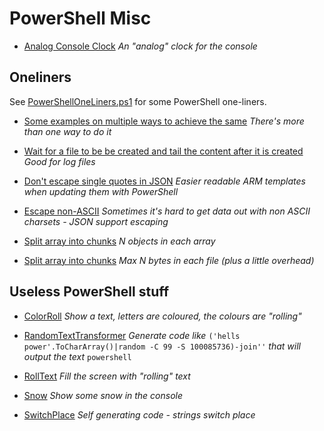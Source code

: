 # PowerShell Misc

* [Analog Console Clock](AnalogConsoleClock.ps1) *An "analog" clock for the console*


## Oneliners

See [PowerShellOneLiners.ps1](PowerShellOneLiners.ps1) for some PowerShell one-liners.

* [Some examples on multiple ways to achieve the same](PowerShellOneLiners.ps1#L9) *There's more than one way to do it*

* [Wait for a file to be be created and tail the content after it is created](PowerShellOneLiners.ps1#L52) *Good for log files*

* [Don't escape single quotes in JSON](PowerShellOneLiners.ps1#L75) *Easier readable ARM templates when updating them with PowerShell*

* [Escape non-ASCII](PowerShellOneLiners.ps1#L93) *Sometimes it's hard to get data out with non ASCII charsets - JSON support escaping*

* [Split array into chunks](PowerShellOneLiners.ps1#L124) *N objects in each array*

* [Split array into chunks](PowerShellOneLiners.ps1#L149) *Max N bytes in each file (plus a little overhead)*


## Useless PowerShell stuff

* [ColorRoll](useless/ColorRoll.ps1) *Show a text, letters are coloured, the colours are "rolling"*

* [RandomTextTransformer](useless/RandomTextTransformer.ps1) *Generate code like* `('hells power'.ToCharArray()|random -C 99 -S 100085736)-join''` *that will output the text* `powershell`

* [RollText](useless/RollText.ps1) *Fill the screen with "rolling" text*

* [Snow](useless/Snow.ps1) *Show some snow in the console*

* [SwitchPlace](useless/SwitchPlace.ps1) *Self generating code - strings switch place*
